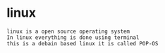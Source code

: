 # linux
    linux is a open source operating system 
    In linux everything is done using terminal
    this is a debain based linux it is called POP-OS
